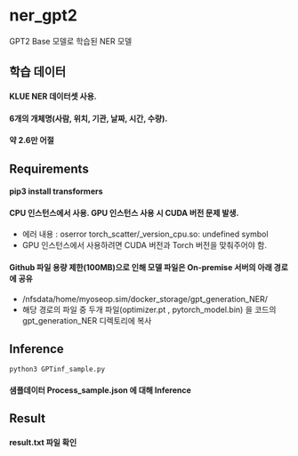 # ner_gpt2

GPT2 Base 모델로 학습된 NER 모델

학습 데이터
--------
  #### KLUE NER 데이터셋 사용. 
  #### 6개의 개체명(사람, 위치, 기관, 날짜, 시간, 수량).
  #### 약 2.6만 어절
 
Requirements
------------
  #### pip3 install transformers
  #### CPU 인스턴스에서 사용. GPU 인스턴스 사용 시 CUDA 버전 문제 발생.
   - 에러 내용 : oserror torch_scatter/_version_cpu.so: undefined symbol
   - GPU 인스턴스에서 사용하려면 CUDA 버전과 Torch 버전을 맞춰주어야 함.
  #### Github 파일 용량 제한(100MB)으로 인해 모델 파일은 On-premise 서버의 아래 경로에 공유
   - /nfsdata/home/myoseop.sim/docker_storage/gpt_generation_NER/
   - 해당 경로의 파일 중 두개 파일(optimizer.pt ,  pytorch_model.bin) 을 코드의 gpt_generation_NER 디렉토리에 복사
 
Inference
---------


    python3 GPTinf_sample.py
    


  #### 샘플데이터 Process_sample.json 에 대해 Inference  
  
Result
------
  #### result.txt 파일 확인
